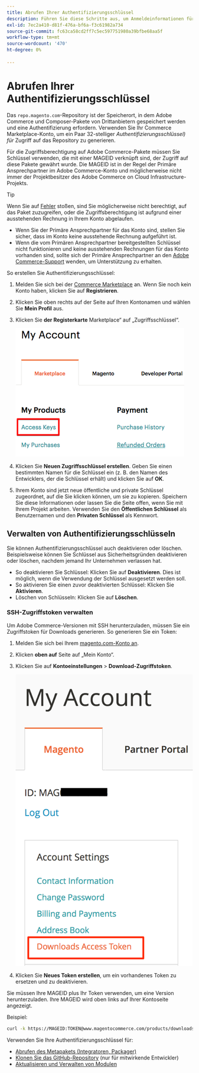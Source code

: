 ```yaml
---
title: Abrufen Ihrer Authentifizierungsschlüssel
description: Führen Sie diese Schritte aus, um Anmeldeinformationen für den Zugriff auf Adobe Commerce Composer-Pakete auf repo.magento.com abzurufen.
exl-id: 7ec2a410-d81f-476a-bf6a-f3c61982a734
source-git-commit: fc63ca58cd2ff7c5ec597751980a39bfbe68aa5f
workflow-type: tm+mt
source-wordcount: '470'
ht-degree: 0%

---
```


# Abrufen Ihrer Authentifizierungsschlüssel

Das `repo.magento.com`-Repository ist der Speicherort, in dem Adobe Commerce und Composer-Pakete von Drittanbietern gespeichert werden und eine Authentifizierung erfordern. Verwenden Sie Ihr Commerce Marketplace-Konto, um ein Paar 32-stelliger *Authentifizierungsschlüssel) für* Zugriff auf das Repository zu generieren.

Für die Zugriffsberechtigung auf Adobe Commerce-Pakete müssen Sie Schlüssel verwenden, die mit einer MAGEID verknüpft sind, der Zugriff auf diese Pakete gewährt wurde. Die MAGEID ist in der Regel der Primäre Ansprechpartner im Adobe Commerce-Konto und möglicherweise nicht immer der Projektbesitzer des Adobe Commerce on Cloud Infrastructure-Projekts.

>[!TIP]
>
>Wenn Sie auf [Fehler](https://experienceleague.adobe.com/docs/commerce-knowledge-base/kb/troubleshooting/deployment/magento-commerce-cloud-repo-could-not-be-accessed-403-forbidden-or-404-not-found-error-when-deploying.html) stoßen, sind Sie möglicherweise nicht berechtigt, auf das Paket zuzugreifen, oder die Zugriffsberechtigung ist aufgrund einer ausstehenden Rechnung in Ihrem Konto abgelaufen.
>
>* Wenn Sie der Primäre Ansprechpartner für das Konto sind, stellen Sie sicher, dass im Konto keine ausstehende Rechnung aufgeführt ist.
>* Wenn die vom Primären Ansprechpartner bereitgestellten Schlüssel nicht funktionieren und keine ausstehenden Rechnungen für das Konto vorhanden sind, sollte sich der Primäre Ansprechpartner an den [Adobe Commerce-Support](https://experienceleague.adobe.com/docs/commerce-knowledge-base/kb/help-center-guide/magento-help-center-user-guide.html#submit-ticket) wenden, um Unterstützung zu erhalten.

So erstellen Sie Authentifizierungsschlüssel:

1. Melden Sie sich bei der [Commerce Marketplace](https://commercemarketplace.adobe.com/) an. Wenn Sie noch kein Konto haben, klicken Sie auf **Registrieren**.

1. Klicken Sie oben rechts auf der Seite auf Ihren Kontonamen und wählen Sie **Mein Profil** aus.

1. Klicken Sie **der Registerkarte** Marketplace“ auf „Zugriffsschlüssel“.

   ![Sichere Zugriffsschlüssel für Commerce Marketplace abrufen](../../assets/installation/cloud_access-key.png)

1. Klicken Sie **Neuen Zugriffsschlüssel erstellen**. Geben Sie einen bestimmten Namen für die Schlüssel ein (z. B. den Namen des Entwicklers, der die Schlüssel erhält) und klicken Sie auf **OK**.

1. Ihrem Konto sind jetzt neue öffentliche und private Schlüssel zugeordnet, auf die Sie klicken können, um sie zu kopieren. Speichern Sie diese Informationen oder lassen Sie die Seite offen, wenn Sie mit Ihrem Projekt arbeiten. Verwenden Sie den **Öffentlichen Schlüssel** als Benutzernamen und den **Privaten Schlüssel** als Kennwort.

## Verwalten von Authentifizierungsschlüsseln

Sie können Authentifizierungsschlüssel auch deaktivieren oder löschen. Beispielsweise können Sie Schlüssel aus Sicherheitsgründen deaktivieren oder löschen, nachdem jemand Ihr Unternehmen verlassen hat.

* So deaktivieren Sie Schlüssel: Klicken Sie auf **Deaktivieren**. Dies ist möglich, wenn die Verwendung der Schlüssel ausgesetzt werden soll.
* So aktivieren Sie einen zuvor deaktivierten Schlüssel: Klicken Sie **Aktivieren**.
* Löschen von Schlüsseln: Klicken Sie auf **Löschen**.

### SSH-Zugriffstoken verwalten

Um Adobe Commerce-Versionen mit SSH herunterzuladen, müssen Sie ein Zugriffstoken für Downloads generieren. So generieren Sie ein Token:

1. Melden Sie sich bei Ihrem [magento.com-Konto an](https://account.magento.com/customer/account/login).
1. Klicken **oben auf** Seite auf „Mein Konto“.
1. Klicken Sie auf **Kontoeinstellungen** > **Download-Zugriffstoken**.

   ![Greifen Sie auf Ihre Schlüssel zu](../../assets/installation/connect_keys1.png)

1. Klicken Sie **Neues Token erstellen**, um ein vorhandenes Token zu ersetzen und zu deaktivieren.

Sie müssen Ihre MAGEID plus Ihr Token verwenden, um eine Version herunterzuladen. Ihre MAGEID wird oben links auf Ihrer Kontoseite angezeigt.

Beispiel:

```bash
curl -k https://MAGEID:TOKEN@www.magentocommerce.com/products/downloads/info/help
```

Verwenden Sie Ihre Authentifizierungsschlüssel für:

* [Abrufen des Metapakets (Integratoren, Packager)](../composer.md)
* [Klonen Sie das GitHub-Repository](https://developer.adobe.com/commerce/contributor/guides/install/clone-repository/) (nur für mitwirkende Entwickler)
* [Aktualisieren und Verwalten von Modulen](../../upgrade/modules/upgrade.md)
